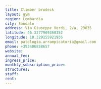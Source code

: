 ```yaml
---
title: Climber brodeck
layout: gym
region: Lombardia
city: Sondalo
address: Via Giuseppe Verdi, 2/a, 23035 
latitude: 46.3277969360352
longitude: 10.329155921936
email: patologia.arrampicatoria@gmail.com
phone: +393406858657
website: 
annual_fee: 
ingress_price: 
monthly_subscription_price: 
structures: 
staff: 
rent: 
---
```


